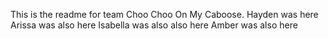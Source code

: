 
This is the readme for team Choo Choo On My Caboose.
Hayden was here
Arissa was also here
Isabella was also also here
Amber was also here
